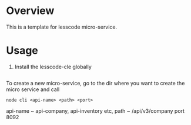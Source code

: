 # Overview
This is a template for lesscode micro-service. 

# Usage
1. Install the lesscode-cle globally
```
```

To create a new micro-service, go to the dir where you want to create the micro service and call

```
node cli <api-name> <path> <port>
```

api-name ~ api-company, api-inventory etc,
path ~ /api/v3/company
port 8092